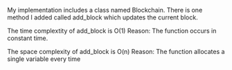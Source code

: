 My implementation includes a class named Blockchain. There is one method I added called add_block which updates the current block.

The time complextity of add_block is O(1)
Reason: The function occurs in constant time.

The space complexity of add_block is O(n)
Reason: The function allocates a single variable every time
